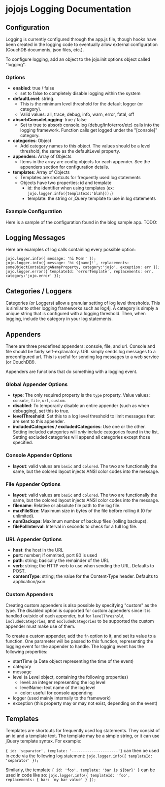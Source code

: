 # jojojs Logging Documentation #
## Configuration ##
Logging is currently configured through the app.js file, though hooks have been created in the logging code to eventually allow external configuration (CouchDB documents, json files, etc.).

To configure logging, add an object to the jojo.init options object called "logging".

### Options ###
* **enabled**: true / false
 	* set to false to completely disable logging within the system
* **defaultLevel**: string.  
	* This is the minimum level threshold for the default logger (or category).
	* Valid values: all, trace, debug, info, warn, error, fatal, off
* **absorbConsoleLogging**: true / false
	* Set to true to absorb console.log (debug/info/error/etc) calls into the logging framework.  Function calls get logged under the "[console]" category.
* **categories**: Object
	* Add category names to this object.  The values should be a level threshold, the same as the defaultLevel property.
* **appenders**: Array of Objects
	* Items in the array are config objects for each appender.  See the appenders section for configuration details.
* **templates**: Array of Objects
	* Templates are shortcuts for frequently used log statements
	* Objects have two properties: id and template
		* id: the identifier when using templates (ex: `jojo.logger.info({templateId:'blah}));`)
		* template: the string or jQuery template to use in log statements

### Example Configuration ###
Here is a sample of the configuration found in the blog sample app.
TODO:

## Logging Messages ##
Here are examples of log calls containing every possible option:

`jojo.logger.info({ message: 'hi Mom!' });`  
`jojo.logger.info({ message: 'hi ${name}!', replacements: someObjectContainingANameProperty, category:'jojo', exception: err });`  
`jojo.logger.error({ templateId: 'errorTemplate', replacements: err, category:'jojo.error' });`  

## Categories / Loggers ##
Categories (or Loggers) allow a granular setting of log level thresholds.  This is similar to other logging frameworks such as log4j.  A category is simply a unique string that is configured with a logging threshold.  Then, when logging, include the category in your log statements.

## Appenders ##
There are three predefined appenders: console, file, and url.  Console and file should be fairly self-explanatory.  URL simply sends log messages to a preconfigured url.  This is useful for sending log messages to a web service (or CouchDB!).

Appenders are functions that do something with a logging event.

### Global Appender Options ###
* **type**: The only required property is the `type` property.  Value values: `console`, `file`, `url`, `custom`.
* **disabled**: To temporarily disable an entire appender (such as when debugging), set this to true.
* **levelThreshold**: Set this to a log level threshold to limit messages that are sent to this appender.
* **includedCategories / excludedCategories**: Use one or the other.  Setting included categories will _only_ include categories found in the list.  Setting excluded categories will append all categories except those specified.

### Console Appender Options ###
* **layout**: valid values are `basic` and `colored`.  The two are functionally the same, but the colored layout injects ANSI color codes into the message.

### File Appender Options ###
* **layout**: valid values are `basic` and `colored`.  The two are functionally the same, but the colored layout injects ANSI color codes into the message.
* **filename**: Relative or absolute file path to the log file.
* **maxFileSize**: Maximum size in bytes of the file before rolling it (0 for unlimited).
* **numBackups**: Maximum number of backup files (rolling backups).
* **filePollInterval**: Interval in seconds to check for a full log file.

### URL Appender Options ###
* **host**: the host in the URL 
* **port**: number; if ommited, port 80 is used
* **path**: string; basically the remainder of the URL
* **verb**: string; the HTTP verb to use when sending the URL.  Defaults to POST.
* **contentType**: string; the value for the Content-Type header.  Defaults to application/json

### Custom Appenders ###
Creating custom appenders is also possible by specifying "custom" as the type.  The disabled option is supported for custom appenders since it is handled outside of each appender, but for `levelThreshold`, `includedCategories`, and `excludedCategories` to be supported the custom appender must make use of them.  

To create a custom appender, add the `fn` option to it, and set its value to a function.  One parameter will be passed to this function, representing the logging event for the appender to handle.  The logging event has the following properties:

*    startTime (a Date object representing the time of the event)
*    category
*  message
*  level (a Level object, containing the following properties)
    *  level: an integer representing the log level
    *  levelName: text name of the log level
    *  color: useful for console appending
* logger (used mainly internally to the framework)
* exception (this property may or may not exist, depending on the event)

## Templates ##
Templates are shortcuts for frequently used log statements.  They consist of an id and a template text.  The template may be a simple string, or it can use jQuery template syntax.  For example:

`{ id: 'separator', template: '---------------------'}` can then be used in code via the following log statement: `jojo.logger.info({ templateId: 'separator' });`

Similarly, the template `{ id: 'foo', template: 'bar is ${bar}' }` can be used in code like so: `jojo.logger.info({ templateId: 'foo', replacements: { bar: 'my bar value' } });`